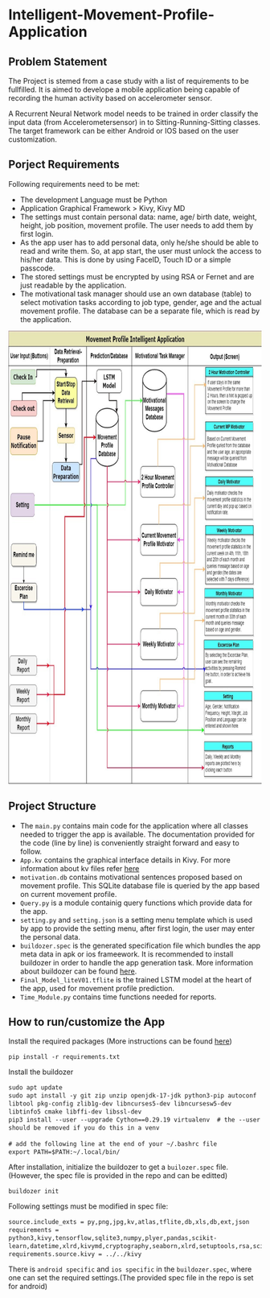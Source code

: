 # Intelligent-Movement-Profile-Application

## Problem Statement

The Project is stemed from a case study with a list of requirements to be fullfilled. It is aimed to develope a mobile application being capable of recording the human activity based on accelerometer sensor. 


A Recurrent Neural Network model needs to be trained in order classify the input data (from Accelerometersensor) in to Sitting-Running-Sitting classes. The target framework can be either Android or IOS based on the user customization.

## Porject Requirements

Following requirements need to be met:
- The development Language must be Python
- Application Graphical Framework > Kivy, Kivy MD
- The settings must contain  personal data: name, age/ birth date, weight, height, job position, movement profile. The user needs to add them by first login.
- As the app user has to add personal data, only he/she should be able to read and write them. So, at app start, the user must unlock the access to his/her data. This is done by using FaceID, Touch ID or a simple passcode.
- The stored settings must be encrypted by using RSA or Fernet and are just readable by the application.
- The motivational task manager should use an own database (table) to select motivation tasks according to job type, gender, age and the actual movement profile. The database can be a separate file, which is read by the application.


<p align="center">
  <img width="1000" height="900" src="SW%20Flowchart.jpg">
</p>


## Project Structure

- The ``main.py`` contains main code for the application where all classes needed to trigger the app is available. The documentation provided for the code (line by line) is conveniently straight forward and easy to follow. 
- ``App.kv`` contains the graphical interface details in Kivy. For more information about kv files refer [here](https://kivy.org/doc/stable/)
- ``motivation.db`` contains motivational sentences proposed based on movement profile. This SQLite database file is queried by the app based on current movement profile.
- ``Query.py`` is a module containig query functions which provide data for the app.
- ``setting.py`` and ``setting.json`` is a setting menu template which is used by app to provide the setting menu, after first login, the user may enter the personal data.
- ``buildozer.spec`` is the generated specification file which bundles the app meta data in apk or ios frameework. It is recommended to install buildozer in order to handle the app generation task. More information about buildozer can be found [here](https://buildozer.readthedocs.io/en/latest/).
- ``Final_Model_liteV01.tflite`` is the trained LSTM model at the heart of the app, used for movement profile prediction.
- ``Time_Module.py`` contains time functions needed for reports.

## How to run/customize the App

Install the required packages (More instructions can be found [here](https://buildozer.readthedocs.io/en/latest/installation.html))

```console
pip install -r requirements.txt
```
Install the buildozer 

```console
sudo apt update
sudo apt install -y git zip unzip openjdk-17-jdk python3-pip autoconf libtool pkg-config zlib1g-dev libncurses5-dev libncursesw5-dev libtinfo5 cmake libffi-dev libssl-dev
pip3 install --user --upgrade Cython==0.29.19 virtualenv  # the --user should be removed if you do this in a venv

# add the following line at the end of your ~/.bashrc file
export PATH=$PATH:~/.local/bin/
```

After installation, initialize the buildozer to get a ```builozer.spec``` file. (However, the spec file is provided in the repo and can be editted)

```console
buildozer init
```

Following settings must be modified in spec file:

```console
source.include_exts = py,png,jpg,kv,atlas,tflite,db,xls,db,ext,json
requirements = python3,kivy,tensorflow,sqlite3,numpy,plyer,pandas,scikit-learn,datetime,xlrd,kivymd,cryptography,seaborn,xlrd,setuptools,rsa,scipy
requirements.source.kivy = ../../kivy
```

There is ```android specific``` and ```ios specific``` in the ```buildozer.spec```, where one can set the required settings.(The provided spec file in the repo is set for android)







